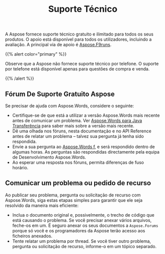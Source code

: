 ﻿---
title: Suporte Técnico
second_title: Aspose.Words para Java
articleTitle: Suporte Técnico
linktitle: Suporte Técnico
type: docs
description: "Aspose.Words para Java fornece suporte técnico gratuito disponível para todos os usuários. Por favor, relate sua pergunta, problema ou solicitação de recurso usando o Fórum de suporte gratuito Aspose."
weight: 80
url: /pt/java/technical-support/
timestamp: 2024-01-27-14-07-04
---

A Aspose fornece suporte técnico gratuito e ilimitado para todos os seus produtos. O apoio está disponível para todos os utilizadores, incluindo a avaliação. A principal via de apoio é [Aspose.F9runs](https://forum.aspose.com/c/words/8).

{{% alert color="primary" %}}

Observe que a Aspose não fornece suporte técnico por telefone. O suporte por telefone está disponível apenas para questões de compra e venda.

{{% /alert %}}

## Fórum De Suporte Gratuito Aspose

Se precisar de ajuda com Aspose.Words, considere o seguinte:

* Certifique-se de que está a utilizar a versão Aspose.Words mais recente antes de comunicar um problema. Ver [Aspose.Words para Java Transferência](https://releases.aspose.com/words/java/) para saber mais sobre a versão mais recente.
* Dê uma olhada nos fóruns, nesta documentação e no API Reference antes de relatar um problema – talvez sua pergunta já tenha sido respondida.
* Envie a sua pergunta ao [Aspose.Words f](https://forum.aspose.com/c/words/8), e será respondido dentro de algumas horas. As perguntas são respondidas directamente pela equipa de Desenvolvimento Aspose.Words.
* Ao esperar uma resposta nos fóruns, permita diferenças de fuso horário.

## Comunicar um problema ou pedido de recurso

Ao publicar seu problema, pergunta ou solicitação de recurso com Aspose.Words, siga estas etapas simples para garantir que ele seja resolvido da maneira mais eficiente:

* Inclua o documento original e, possivelmente, o trecho de código que está causando o problema. Se você precisar anexar vários arquivos, feche-os em um. É seguro anexar os seus documentos a `Aspose.Forums` porque só você e os programadores da Aspose terão acesso aos ficheiros anexados.
* Tente relatar um problema por thread. Se você tiver outro problema, pergunta ou solicitação de recurso, informe-o em um tópico separado.

